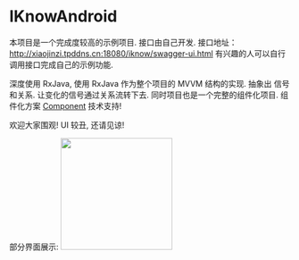 # IKnowAndroid

本项目是一个完成度较高的示例项目. 接口由自己开发. 接口地址：http://xiaojinzi.tpddns.cn:18080/iknow/swagger-ui.html
有兴趣的人可以自行调用接口完成自己的示例功能.

深度使用 RxJava, 使用 RxJava 作为整个项目的 MVVM 结构的实现. 抽象出 信号和关系. 让变化的信号通过关系流转下去. 
同时项目也是一个完整的组件化项目. 组件化方案 [Component](https://github.com/xiaojinzi123/Component) 技术支持!

欢迎大家围观! UI 较丑, 还请见谅!

部分界面展示: <img width="200px" src="https://i.loli.net/2019/12/09/ug1A7FWl2NMDwXq.png" />